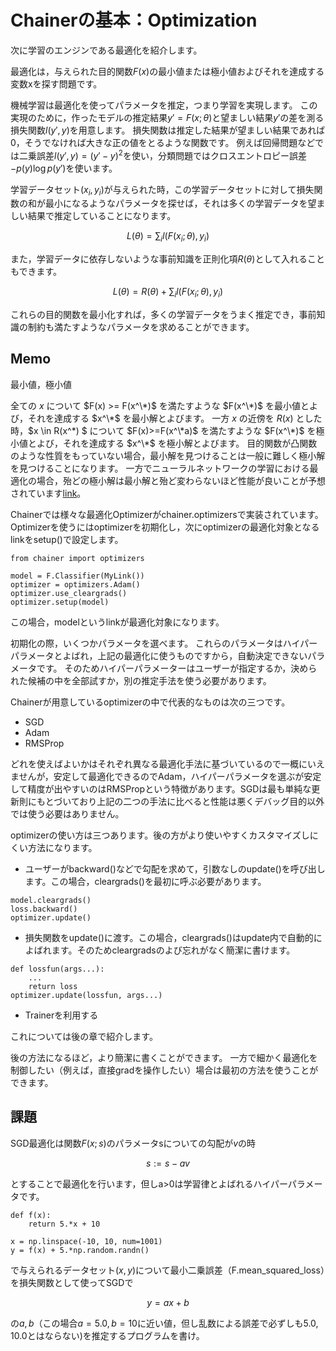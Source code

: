 # Chainerの基本：Optimization

次に学習のエンジンである最適化を紹介します。

最適化は，与えられた目的関数$F(x)$の最小値または極小値およびそれを達成する変数xを探す問題です。

機械学習は最適化を使ってパラメータを推定，つまり学習を実現します。
この実現のために，作ったモデルの推定結果$y'=F(x; \theta)$と望ましい結果$y'$の差を測る損失関数$l(y', y)$を用意します。
損失関数は推定した結果が望ましい結果であれば0，そうでなければ大きな正の値をとるような関数です。
例えば回帰問題などでは二乗誤差$l(y', y) = (y' - y)^2$を使い，分類問題ではクロスエントロピー誤差 $-p(y) \log{p(y')}$を使います。

学習データセット${(x_i, y_i)}$が与えられた時，この学習データセットに対して損失関数の和が最小になるようなパラメータを探せば，それは多くの学習データを望ましい結果で推定していることになります。

```math
L(\theta) = \sum_i l(F(x_i; \theta), y_i)
```

また，学習データに依存しないような事前知識を正則化項$R(\theta)$として入れることもできます。

```math
L(\theta) = R(\theta) + \sum_i l(F(x_i; \theta), y_i)
```


これらの目的関数を最小化すれば，多くの学習データをうまく推定でき，事前知識の制約も満たすようなパラメータを求めることができます。

## Memo

最小値，極小値

全ての $x$ について $F(x) >= F(x^\*)$ を満たすような $F(x^\*)$ を最小値とよび，それを達成する $x^\*$ を最小解とよびます。
一方 $x$ の近傍を $R(x)$ とした時，$x \in R(x^\*) $ について $F(x)>=F(x^\*a)$ を満たすような $F(x^\*)$ を極小値とよび，それを達成する $x^\*$ を極小解とよびます。
目的関数が凸関数のような性質をもっていない場合，最小解を見つけることは一般に難しく極小解を見つけることになります。
一方でニューラルネットワークの学習における最適化の場合，殆どの極小解は最小解と殆ど変わらないほど性能が良いことが予想されています[link](https://arxiv.org/abs/1412.0233)。


Chainerでは様々な最適化Optimizerがchainer.optimizersで実装されています。
Optimizerを使うにはoptimizerを初期化し，次にoptimizerの最適化対象となるlinkをsetup()で設定します。

```
from chainer import optimizers

model = F.Classifier(MyLink())
optimizer = optimizers.Adam()
optimizer.use_cleargrads()
optimizer.setup(model)
```

この場合，modelというlinkが最適化対象になります。


初期化の際，いくつかパラメータを選べます。
これらのパラメータはハイパーパラメータとよばれ，上記の最適化に使うものですから，自動決定できないパラメータです。
そのためハイパーパラメーターはユーザーが指定するか，決められた候補の中を全部試すか，別の推定手法を使う必要があります。

Chainerが用意しているoptimizerの中で代表的なものは次の三つです。

* SGD
* Adam
* RMSProp

どれを使えばよいかはそれぞれ異なる最適化手法に基づいているので一概にいえませんが，安定して最適化できるのでAdam，ハイパーパラメータを選ぶが安定して精度が出やすいのはRMSPropという特徴があります。SGDは最も単純な更新則にもとづいており上記の二つの手法に比べると性能は悪くデバッグ目的以外では使う必要はありません。

optimizerの使い方は三つあります。後の方がより使いやすくカスタマイズしにくい方法になります。

* ユーザーがbackward()などで勾配を求めて，引数なしのupdate()を呼び出します。この場合，cleargrads()を最初に呼ぶ必要があります。

```
model.cleargrads()
loss.backward()
optimizer.update()
```

* 損失関数をupdate()に渡す。この場合，cleargrads()はupdate内で自動的によばれます。そのためcleargradsのよび忘れがなく簡潔に書けます。

```
def lossfun(args...):
    ...
    return loss
optimizer.update(lossfun, args...)
```

* Trainerを利用する

これについては後の章で紹介します。

後の方法になるほど，より簡潔に書くことができます。
一方で細かく最適化を制御したい（例えば，直接gradを操作したい）場合は最初の方法を使うことができます。

## 課題

SGD最適化は関数$F(x; s)$のパラメータsについての勾配が$v$の時

```math
s := s - a v
```

とすることで最適化を行います，但しa>0は学習律とよばれるハイパーパラメータです。

```
def f(x):
    return 5.*x + 10

x = np.linspace(-10, 10, num=1001)
y = f(x) + 5.*np.random.randn()
```

で与えられるデータセット$(x, y)$について最小二乗誤差（F.mean_squared_loss）を損失関数として使ってSGDで

```math
y = ax + b
```

の$a, b$（この場合$a=5.0, b=10$に近い値，但し乱数による誤差で必ずしも5.0, 10.0とはならない)を推定するプログラムを書け。
